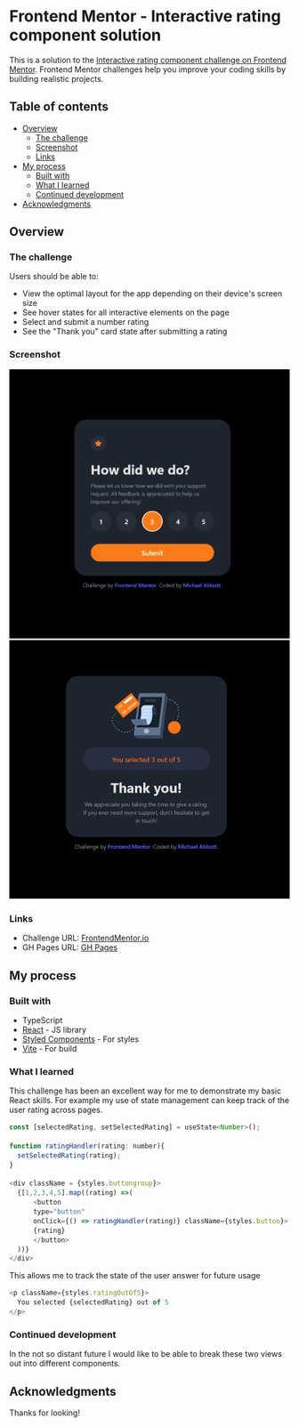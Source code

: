 # Frontend Mentor - Interactive rating component solution

This is a solution to the [Interactive rating component challenge on Frontend Mentor](https://www.frontendmentor.io/challenges/interactive-rating-component-koxpeBUmI). Frontend Mentor challenges help you improve your coding skills by building realistic projects. 

## Table of contents

- [Overview](#overview)
  - [The challenge](#the-challenge)
  - [Screenshot](#screenshot)
  - [Links](#links)
- [My process](#my-process)
  - [Built with](#built-with)
  - [What I learned](#what-i-learned)
  - [Continued development](#continued-development)
- [Acknowledgments](#acknowledgments)


## Overview

### The challenge

Users should be able to:

- View the optimal layout for the app depending on their device's screen size
- See hover states for all interactive elements on the page
- Select and submit a number rating
- See the "Thank you" card state after submitting a rating

### Screenshot

![](./Screenshots/1.PNG)
![](./Screenshots/2.PNG)


### Links

- Challenge URL: [FrontendMentor.io](https://www.frontendmentor.io/challenges/interactive-rating-component-koxpeBUmI)
- GH Pages URL: [GH Pages](https://abbottmichael96.github.io/Review-Pane/)

## My process

### Built with

- TypeScript
- [React](https://reactjs.org/) - JS library
- [Styled Components](https://styled-components.com/) - For styles
- [Vite](https://vitejs.dev/) - For build


### What I learned

This challenge has been an excellent way for me to demonstrate my basic React skills. For example my use of state management can keep track of the user rating across pages. 

```js
const [selectedRating, setSelectedRating] = useState<Number>();

function ratingHandler(rating: number){
  setSelectedRating(rating);
}

<div className = {styles.buttongroup}>
  {[1,2,3,4,5].map((rating) =>(
      <button
      type="button"
      onClick={() => ratingHandler(rating)} className={styles.button}>
      {rating}
      </button>
  ))}
</div>
```

This allows me to track the state of the user answer for future usage

```js
<p className={styles.ratingOutOf5}> 
  You selected {selectedRating} out of 5
</p>
```

### Continued development

In the not so distant future I would like to be able to break these two views out into different components. 


## Acknowledgments

Thanks for looking!
